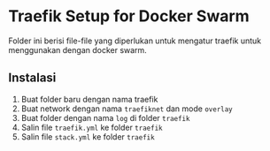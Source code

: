 # Traefik Setup for Docker Swarm
Folder ini berisi file-file yang diperlukan untuk mengatur traefik untuk menggunakan dengan docker swarm.

## Instalasi
1. Buat folder baru dengan nama traefik
2. Buat network dengan nama `traefiknet` dan mode `overlay`
3. Buat folder dengan nama `log` di folder `traefik`
4. Salin file `traefik.yml` ke folder `traefik`
5. Salin file `stack.yml` ke folder `traefik`